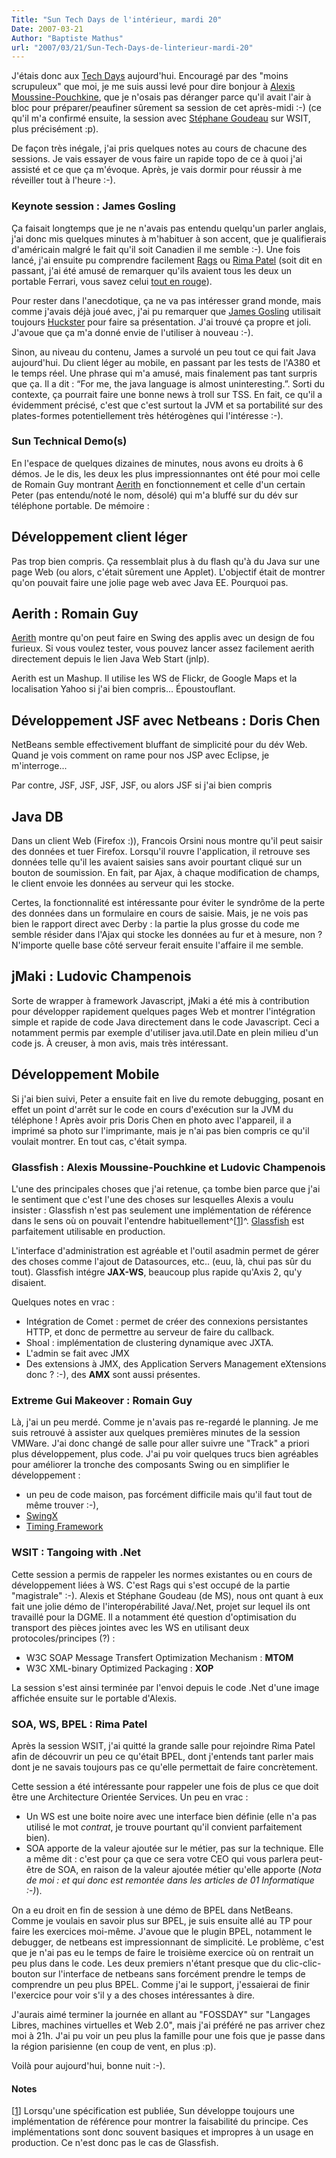 ```yaml
---
Title: "Sun Tech Days de l'intérieur, mardi 20"
Date: 2007-03-21
Author: "Baptiste Mathus"
url: "2007/03/21/Sun-Tech-Days-de-linterieur-mardi-20"
---
```




J'étais donc aux [Tech
Days](http://fr.sun.com/sunnews/events/2007/mar/techdays/index.jsp)
aujourd'hui. Encouragé par des "moins scrupuleux" que moi, je me suis
aussi levé pour dire bonjour à [Alexis
Moussine-Pouchkine](http://blogs.sun.com/alexismp/), que je n'osais pas
déranger parce qu'il avait l'air à bloc pour préparer/peaufiner sûrement
sa session de cet après-midi :-) (ce qu'il m'a confirmé ensuite, la
session avec [Stéphane
Goudeau](http://www.microsoft.com/france/msdn/annuaire/xml/stephgou.xml)
sur WSIT, plus précisément :p).

De façon très inégale, j'ai pris quelques notes au cours de chacune des
sessions. Je vais essayer de vous faire un rapide topo de ce à quoi j'ai
assisté et ce que ça m'évoque. Après, je vais dormir pour réussir à me
réveiller tout à l'heure :-).

### Keynote session : James Gosling

Ça faisait longtemps que je ne n'avais pas entendu quelqu'un parler
anglais, j'ai donc mis quelques minutes à m'habituer à son accent, que
je qualifierais d'américain malgré le fait qu'il soit Canadien il me
semble :-). Une fois lancé, j'ai ensuite pu comprendre facilement
[Rags](http://weblogs.java.net/blog/rags/) ou [Rima
Patel](http://weblogs.java.net/blog/rpatel/) (soit dit en passant, j'ai
été amusé de remarquer qu'ils avaient tous les deux un portable Ferrari,
vous savez celui [tout en
rouge](http://www.comparestoreprices.co.uk/images/fe/ferrari-3000-amd-notebook-laptop-pc.jpg)).

Pour rester dans l'anecdotique, ça ne va pas intéresser grand monde,
mais comme j'avais déjà joué avec, j'ai pu remarquer que [James
Gosling](http://blogs.sun.com/jag/) utilisait toujours
[Huckster](https://huckster.dev.java.net/) pour faire sa présentation.
J'ai trouvé ça propre et joli. J'avoue que ça m'a donné envie de
l'utiliser à nouveau :-).

Sinon, au niveau du contenu, James a survolé un peu tout ce qui fait
Java aujourd'hui. Du client léger au mobile, en passant par les tests de
l'A380 et le temps réel. Une phrase qui m'a amusé, mais finalement pas
tant surpris que ça. Il a dit : “For me, the java language is almost
uninteresting.”. Sorti du contexte, ça pourrait faire une bonne news à
troll sur TSS. En fait, ce qu'il a évidemment précisé, c'est que c'est
surtout la JVM et sa portabilité sur des plates-formes potentiellement
très hétérogènes qui l'intéresse :-).

### Sun Technical Demo(s)

En l'espace de quelques dizaines de minutes, nous avons eu droits à 6
démos. Je le dis, les deux les plus impressionnantes ont été pour moi
celle de Romain Guy montrant [Aerith](http://aerith.dev.java.net) en
fonctionnement et celle d'un certain Peter (pas entendu/noté le nom,
désolé) qui m'a bluffé sur du dév sur téléphone portable. De mémoire :

Développement client léger
--------------------------

Pas trop bien compris. Ça ressemblait plus à du flash qu'à du Java sur
une page Web (ou alors, c'était sûrement une Applet). L'objectif était
de montrer qu'on pouvait faire une jolie page web avec Java EE. Pourquoi
pas.

Aerith : Romain Guy
-------------------

[Aerith]() montre qu'on peut faire en Swing des applis avec un design de
fou furieux. Si vous voulez tester, vous pouvez lancer assez facilement
aerith directement depuis le lien Java Web Start (jnlp).

Aerith est un Mashup. Il utilise les WS de Flickr, de Google Maps et la
localisation Yahoo si j'ai bien compris... Époustouflant.

Développement JSF avec Netbeans : Doris Chen
--------------------------------------------

NetBeans semble effectivement bluffant de simplicité pour du dév Web.
Quand je vois comment on rame pour nos JSP avec Eclipse, je
m'interroge...

Par contre, JSF, JSF, JSF, JSF, ou alors JSF si j'ai bien compris

Java DB
-------

Dans un client Web (Firefox :)), Francois Orsini nous montre qu'il peut
saisir des données et tuer Firefox. Lorsqu'il rouvre l'application, il
retrouve ses données telle qu'il les avaient saisies sans avoir pourtant
cliqué sur un bouton de soumission. En fait, par Ajax, à chaque
modification de champs, le client envoie les données au serveur qui les
stocke.

Certes, la fonctionnalité est intéressante pour éviter le syndrôme de la
perte des données dans un formulaire en cours de saisie. Mais, je ne
vois pas bien le rapport direct avec Derby : la partie la plus grosse du
code me semble résider dans l'Ajax qui stocke les données au fur et à
mesure, non ? N'importe quelle base côté serveur ferait ensuite
l'affaire il me semble.

jMaki : Ludovic Champenois
--------------------------

Sorte de wrapper à framework Javascript, jMaki a été mis à contribution
pour développer rapidement quelques pages Web et montrer l'intégration
simple et rapide de code Java directement dans le code Javascript. Ceci
a notamment permis par exemple d'utiliser java.util.Date en plein milieu
d'un code js. À creuser, à mon avis, mais très intéressant.

Développement Mobile
--------------------

Si j'ai bien suivi, Peter a ensuite fait en live du remote debugging,
posant en effet un point d'arrêt sur le code en cours d'exécution sur la
JVM du téléphone ! Après avoir pris Doris Chen en photo avec l'appareil,
il a imprimé sa photo sur l'imprimante, mais je n'ai pas bien compris ce
qu'il voulait montrer. En tout cas, c'était sympa.

### Glassfish : Alexis Moussine-Pouchkine et Ludovic Champenois

L'une des principales choses que j'ai retenue, ça tombe bien parce que
j'ai le sentiment que c'est l'une des choses sur lesquelles Alexis a
voulu insister : Glassfish n'est pas seulement une implémentation de
référence dans le sens où on pouvait l'entendre
habituellement^[[1](#pnote-251-1)]^.
[Glassfish](http://glassfish.java.net) est parfaitement utilisable en
production.

L'interface d'administration est agréable et l'outil asadmin permet de
gérer des choses comme l'ajout de Datasources, etc.. (euu, là, chui pas
sûr du tout). Glassfish intégre **JAX-WS**, beaucoup plus rapide qu'Axis
2, qu'y disaient.

Quelques notes en vrac :

-   Intégration de Comet : permet de créer des connexions persistantes
    HTTP, et donc de permettre au serveur de faire du callback.
-   Shoal : implémentation de clustering dynamique avec JXTA.
-   L'admin se fait avec JMX
-   Des extensions à JMX, des Application Servers Management eXtensions
    donc ? :-), des **AMX** sont aussi présentes.

### Extreme Gui Makeover : Romain Guy

Là, j'ai un peu merdé. Comme je n'avais pas re-regardé le planning. Je
me suis retrouvé à assister aux quelques premières minutes de la session
VMWare. J'ai donc changé de salle pour aller suivre une "Track" a priori
plus développement, plus code. J'ai pu voir quelques trucs bien
agréables pour améliorer la tronche des composants Swing ou en
simplifier le développement :

-   un peu de code maison, pas forcément difficile mais qu'il faut tout
    de même trouver :-),
-   [SwingX](https://swingx.dev.java.net/)
-   [Timing Framework](https://timingframework.dev.java.net/)

### WSIT : Tangoing with .Net

Cette session a permis de rappeler les normes existantes ou en cours de
développement liées à WS. C'est Rags qui s'est occupé de la partie
"magistrale" :-). Alexis et Stéphane Goudeau (de MS), nous ont quant à
eux fait une jolie démo de l'interopérabilité Java/.Net, projet sur
lequel ils ont travaillé pour la DGME. Il a notamment été question
d'optimisation du transport des pièces jointes avec les WS en utilisant
deux protocoles/principes (?) :

-   W3C SOAP Message Transfert Optimization Mechanism : **MTOM**
-   W3C XML-binary Optimized Packaging : **XOP**

La session s'est ainsi terminée par l'envoi depuis le code .Net d'une
image affichée ensuite sur le portable d'Alexis.

### SOA, WS, BPEL : Rima Patel

Après la session WSIT, j'ai quitté la grande salle pour rejoindre Rima
Patel afin de découvrir un peu ce qu'était BPEL, dont j'entends tant
parler mais dont je ne savais toujours pas ce qu'elle permettait de
faire concrètement.

Cette session a été intéressante pour rappeler une fois de plus ce que
doit être une Architecture Orientée Services. Un peu en vrac :

-   Un WS est une boite noire avec une interface bien définie (elle n'a
    pas utilisé le mot *contrat*, je trouve pourtant qu'il convient
    parfaitement bien).
-   SOA apporte de la valeur ajoutée sur le métier, pas sur la
    technique. Elle a même dit : c'est pour ça que ce sera votre CEO qui
    vous parlera peut-être de SOA, en raison de la valeur ajoutée métier
    qu'elle apporte (*Nota de moi : et qui donc est remontée dans les
    articles de 01 Informatique :-)*).

On a eu droit en fin de session à une démo de BPEL dans NetBeans. Comme
je voulais en savoir plus sur BPEL, je suis ensuite allé au TP pour
faire les exercices moi-même. J'avoue que le plugin BPEL, notamment le
debugger, de netbeans est impressionnant de simplicité. Le problème,
c'est que je n'ai pas eu le temps de faire le troisième exercice où on
rentrait un peu plus dans le code. Les deux premiers n'étant presque que
du clic-clic-bouton sur l'interface de netbeans sans forcément prendre
le temps de comprendre un peu plus BPEL. Comme j'ai le support,
j'essaierai de finir l'exercice pour voir s'il y a des choses
intéressantes à dire.

J'aurais aimé terminer la journée en allant au "FOSSDAY" sur "Langages
Libres, machines virtuelles et Web 2.0", mais j'ai préféré ne pas
arriver chez moi à 21h. J'ai pu voir un peu plus la famille pour une
fois que je passe dans la région parisienne (en coup de vent, en plus
:p).

Voilà pour aujourd'hui, bonne nuit :-).

#### Notes

[[1](#rev-pnote-251-1)] Lorsqu'une spécification est publiée, Sun
développe toujours une implémentation de référence pour montrer la
faisabilité du principe. Ces implémentations sont donc souvent basiques
et impropres à un usage en production. Ce n'est donc pas le cas de
Glassfish.

